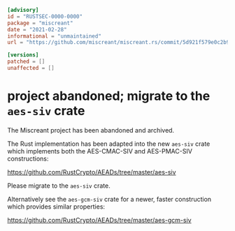```toml
[advisory]
id = "RUSTSEC-0000-0000"
package = "miscreant"
date = "2021-02-28"
informational = "unmaintained"
url = "https://github.com/miscreant/miscreant.rs/commit/5d921f579e0c2b9960d472cf377b8487d97fbcec"

[versions]
patched = []
unaffected = []
```

# project abandoned; migrate to the `aes-siv` crate

The Miscreant project has been abandoned and archived.

The Rust implementation has been adapted into the new `aes-siv` crate which
implements both the AES-CMAC-SIV and AES-PMAC-SIV constructions:

<https://github.com/RustCrypto/AEADs/tree/master/aes-siv>

Please migrate to the `aes-siv` crate.

Alternatively see the `aes-gcm-siv` crate for a newer, faster construction
which provides similar properties:

<https://github.com/RustCrypto/AEADs/tree/master/aes-gcm-siv>
